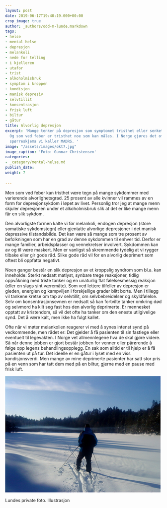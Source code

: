 ```yaml
---
layout: post
date: 2019-06-17T19:40:19.000+00:00
crop_image: true
author: _authors/odd-m-lunde.markdown
tags:
- helse
- mental helse
- depresjon
- melankoli
- nede for telling
- i kjelleren
- utafor
- trist
- alkoholmisbruk
- symptom i kroppen
- kondisjon
- manisk depresiv
- selvtillit
- konsentrasjon
- frisk luft
- biltur
- gåtur
title: Alvorlig depresjon
excerpt: 'Mange tenker på depresjon som symptomet tristhet eller senket stemningsleie.
  Og som ved feber er tristhet noe som kan måles. I Norge gjøres det oftest med et
  spørreskjema vi kaller MADRS. '
image: "/assets/images/okt7.jpg"
image_caption: 'Foto: Gunnar Christensen'
categories:
- _category/mental-helse.md
publish_date: 
weight: 7

---
```

Men som ved feber kan tristhet være tegn på mange sykdommer med varierende alvorlighetsgrad. 25 prosent av alle kvinner vil rammes av en form for depresjonsykdom i løpet av livet. Personlig tror jeg at mange menn skjuler depresjonen under et alkoholmisbruk slik at det er like mange menn får en slik sykdom.

Den alvorligste formen kalte vi før melankoli, endogen depresjon (store somatiske sykdomstegn) eller gjentatte alvorlige depresjoner i det manisk depressive tilstandsbilde. Det kan være så mange som tre prosent av befolkningen som har en grad av denne sykdommen til enhver tid. Derfor er mange familier, arbeidsplasser og vennekretser involvert. Sykdommen kan av og til være maskert. Men er vanligst så skremmende tydelig at vi rygger tilbake eller gir gode råd. Slike gode råd vil for en alvorlig deprimert som oftest bli oppfatta negativt.

Noen ganger består en slik depresjon av et kroppslig syndrom som bl.a. kan inneholde: Sterkt nedsatt matlyst, synbare trege reaksjoner, tidlig oppvåkning med triste tanker og en unaturlig flat følelsesmessig reaksjon (eller en slags sint væremåte). Som ved lettere tilfeller av depresjon er gleden, energien og kampviljen i forskjellige grader blitt borte. Men i tillegg vil tankene kretse om tap av selvtillit, om selvbebreidelser og skyldfølelse. Selv om konsentrasjonsevnen er nedsatt så kan fortvilte tanker omkring død og selvmord ha kilt seg fast hos den alvorlig deprimerte. Er mennesket opptatt av kristendom, så vil det ofte ha tanker om den eneste utilgivelige synd. Det å være kalt, men ikke ha fulgt kallet.

Ofte når vi møter melankolien reagerer vi med å synes intenst synd på vedkommende, men rådet er: Det gjelder å få pasienten til sin fastlege eller eventuelt til legevakten. I Norge vet allmennlegene hva de skal gjøre videre. Så når denne jobben er gjort består jobben for venner eller pårørende å følge opp legens behandlingsopplegg. En sak som alltid er til hjelp er å få pasienten ut på tur. Det ideelle er en gåtur i lyset med en viss kondisjonsverdi. Men mange av mine deprimerte pasienter har satt stor pris på en venn som har tatt dem med på en biltur, gjerne med en pause med frisk luft.

![](/assets/images/oddpaski.jpg)

Lundes private foto. Illustrasjon